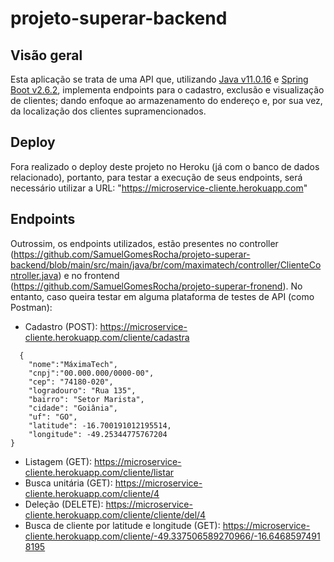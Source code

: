 # projeto-superar-backend

## Visão geral

Esta aplicação se trata de uma API que, utilizando [Java v11.0.16](https://www.oracle.com/br/java/technologies/javase/jdk11-archive-downloads.html) e [Spring Boot v2.6.2](https://spring.io/blog/2021/12/21/spring-boot-2-6-2-available-now), implementa endpoints para o cadastro, exclusão e visualização de clientes; dando enfoque ao armazenamento do endereço e, por sua vez, da localização dos clientes supramencionados.

## Deploy

Fora realizado o deploy deste projeto no Heroku (já com o banco de dados relacionado), portanto, para testar a execução de seus endpoints, será necessário utilizar a URL: "https://microservice-cliente.herokuapp.com"

## Endpoints

Outrossim, os endpoints utilizados, estão presentes no controller (https://github.com/SamuelGomesRocha/projeto-superar-backend/blob/main/src/main/java/br/com/maximatech/controller/ClienteController.java) e no frontend (https://github.com/SamuelGomesRocha/projeto-superar-fronend). No entanto, caso queira testar em alguma plataforma de testes de API (como Postman):

* Cadastro (POST): https://microservice-cliente.herokuapp.com/cliente/cadastra
```
  {
    "nome":"MáximaTech",
    "cnpj":"00.000.000/0000-00",
    "cep": "74180-020",
    "logradouro": "Rua 135",
    "bairro": "Setor Marista",
    "cidade": "Goiânia",
    "uf": "GO", 
    "latitude": -16.700191012195514, 
    "longitude": -49.25344775767204
}
```

* Listagem (GET): https://microservice-cliente.herokuapp.com/cliente/listar
* Busca unitária (GET): https://microservice-cliente.herokuapp.com/cliente/4
* Deleção (DELETE): https://microservice-cliente.herokuapp.com/cliente/cliente/del/4
* Busca de cliente por latitude e longitude (GET): https://microservice-cliente.herokuapp.com/cliente/-49.337506589270966/-16.64685974918195
